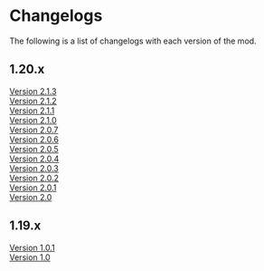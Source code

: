 # Changelogs

The following is a list of changelogs with each version of the mod.

## 1.20.x
[Version 2.1.3](Version-2-1-3.md)<br/>
[Version 2.1.2](Version-2-1-2.md)<br/>
[Version 2.1.1](Version-2-1-1.md)<br/>
[Version 2.1.0](Version-2-1-0.md)<br/>
[Version 2.0.7](Version-2-0-7.md)<br/>
[Version 2.0.6](Version-2-0-6.md)<br/>
[Version 2.0.5](Version-2-0-5.md)<br/>
[Version 2.0.4](Version-2-0-4.md)<br/>
[Version 2.0.3](Version-2-0-3.md)<br/>
[Version 2.0.2](Version-2-0-2.md)<br/>
[Version 2.0.1](Version-2-0-1.md)<br/>
[Version 2.0](Version-2-0.md)<br/>

## 1.19.x

[Version 1.0.1](Version-1-0-1.md)<br/>
[Version 1.0](Version-1-0.md)
